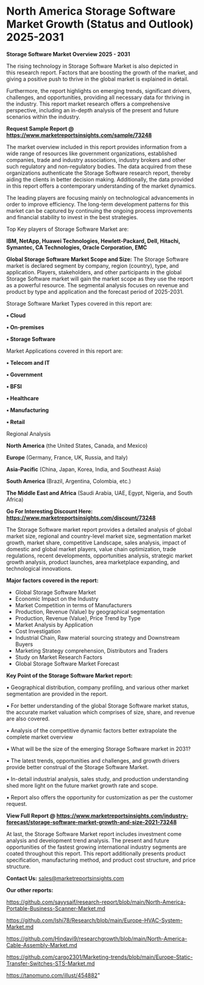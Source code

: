 # North America Storage Software Market Growth (Status and Outlook) 2025-2031

<Strong> Storage Software Market Overview 2025 - 2031</strong>

The rising technology in Storage Software Market is also depicted in this research report. Factors that are boosting the growth of the market, and giving a positive push to thrive in the global market is explained in detail.

Furthermore, the report highlights on emerging trends, significant drivers, challenges, and opportunities, providing all necessary data for thriving in the industry. This report market research offers a comprehensive perspective, including an in-depth analysis of the present and future scenarios within the industry.

<strong>Request Sample Report @ <a href=https://www.marketreportsinsights.com/sample/73248>https://www.marketreportsinsights.com/sample/73248</a></strong>

The market overview included in this report provides information from a wide range of resources like government organizations, established companies, trade and industry associations, industry brokers and other such regulatory and non-regulatory bodies. The data acquired from these organizations authenticate the Storage Software research report, thereby aiding the clients in better decision making. Additionally, the data provided in this report offers a contemporary understanding of the market dynamics.

The leading players are focusing mainly on technological advancements in order to improve efficiency. The long-term development patterns for this market can be captured by continuing the ongoing process improvements and financial stability to invest in the best strategies.

Top Key players of Storage Software Market are:

<strong>IBM, NetApp, Huawei Technologies, Hewlett-Packard, Dell, Hitachi, Symantec, CA Technologies, Oracle Corporation, EMC</strong>

<strong><b>Global Storage Software Market Scope and Size:</b></strong>
The Storage Software market is declared segment by company, region (country), type, and application. Players, stakeholders, and other participants in the global Storage Software market will gain the market scope as they use the report as a powerful resource. The segmental analysis focuses on revenue and product by type and application and the forecast period of 2025-2031.

Storage Software Market Types covered in this report are:

<strong>• Cloud

• On-premises

• Storage Software</strong>

Market Applications covered in this report are:

<strong>• Telecom and IT

• Government

• BFSI

• Healthcare

• Manufacturing

• Retail</strong> 

Regional Analysis

<strong>North America</strong> (the United States, Canada, and Mexico)

<strong>Europe</strong> (Germany, France, UK, Russia, and Italy)

<strong>Asia-Pacific</strong> (China, Japan, Korea, India, and Southeast Asia)

<strong>South America</strong> (Brazil, Argentina, Colombia, etc.)

<strong>The Middle East and Africa</strong> (Saudi Arabia, UAE, Egypt, Nigeria, and South Africa)

<strong>Go For Interesting Discount Here: <a href=https://www.marketreportsinsights.com/discount/73248>https://www.marketreportsinsights.com/discount/73248</a></strong>

The Storage Software market report provides a detailed analysis of global market size, regional and country-level market size, segmentation market growth, market share, competitive Landscape, sales analysis, impact of domestic and global market players, value chain optimization, trade regulations, recent developments, opportunities analysis, strategic market growth analysis, product launches, area marketplace expanding, and technological innovations.

<strong><b>Major factors covered in the report:</b></strong>
<ul>
  <li>Global Storage Software Market </li>
  <li>Economic Impact on the Industry</li>
  <li>Market Competition in terms of Manufacturers</li>
  <li>Production, Revenue (Value) by geographical segmentation</li>
  <li>Production, Revenue (Value), Price Trend by Type</li>
  <li>Market Analysis by Application</li>
  <li>Cost Investigation</li>
  <li>Industrial Chain, Raw material sourcing strategy and Downstream Buyers</li>
  <li>Marketing Strategy comprehension, Distributors and Traders</li>
  <li>Study on Market Research Factors</li>
  <li>Global Storage Software Market Forecast</li>
</ul>

<strong><b>Key Point of the Storage Software Market report:</b></strong>

• Geographical distribution, company profiling, and various other market segmentation are provided in the report.

• For better understanding of the global Storage Software market status, the accurate market valuation which comprises of size, share, and revenue are also covered.

• Analysis of the competitive dynamic factors better extrapolate the complete market overview

• What will be the size of the emerging Storage Software market in 2031?

• The latest trends, opportunities and challenges, and growth drivers provide better construal of the Storage Software Market.

• In-detail industrial analysis, sales study, and production understanding shed more light on the future market growth rate and scope.

• Report also offers the opportunity for customization as per the customer request.

<strong><b>View Full Report @ <a href=https://www.marketreportsinsights.com/industry-forecast/storage-software-market-growth-and-size-2021-73248>https://www.marketreportsinsights.com/industry-forecast/storage-software-market-growth-and-size-2021-73248</a></b></strong>


At last, the Storage Software Market report includes investment come analysis and development trend analysis. The present and future opportunities of the fastest growing international industry segments are coated throughout this report. This report additionally presents product specification, manufacturing method, and product cost structure, and price structure.

<strong>Contact Us:</strong>
sales@marketreportsinsights.com

<strong>Our other reports:</strong>

<a href=https://github.com/sayysaif/research-report/blob/main/North-America-Portable-Business-Scanner-Market.md>https://github.com/sayysaif/research-report/blob/main/North-America-Portable-Business-Scanner-Market.md</a>

<a href=https://github.com/Ishi78/Research/blob/main/Europe-HVAC-System-Market.md>https://github.com/Ishi78/Research/blob/main/Europe-HVAC-System-Market.md</a>

<a href=https://github.com/Hindavi9/researchgrowth/blob/main/North-America-Cable-Assembly-Market.md>https://github.com/Hindavi9/researchgrowth/blob/main/North-America-Cable-Assembly-Market.md</a>

<a href=https://github.com/cargo2301/Marketing-trends/blob/main/Europe-Static-Transfer-Switches-STS-Market.md>https://github.com/cargo2301/Marketing-trends/blob/main/Europe-Static-Transfer-Switches-STS-Market.md</a>

<a href=https://tanomuno.com/illust/454882>https://tanomuno.com/illust/454882</a>"
